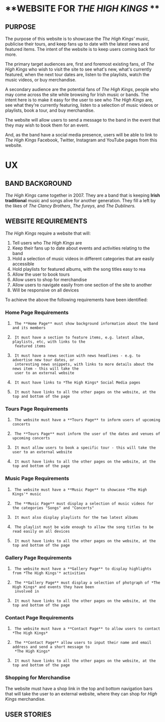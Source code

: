 # **WEBSITE FOR *THE HIGH KINGS* **

## **PURPOSE**

The purpose of this website is to showcase the *The High Kings’* music, publicise their tours, and keep fans up to date with the latest news and 
featured items. The intent of the website is to keep users coming back for more.

The primary target audiences are, first and foremost existing fans, of *The High Kings* who wish to visit the site to see what's new, 
what's currently featured, when the next tour dates are, listen to the playlists, watch the music videos, or buy merchandise. 

A secondary audience are the potential fans of *The High Kings*, people who may come across the site while browsing for Irish music or bands.
The intent here is to make it easy for the user to see who *The High Kings* are, see what they're currently featuring, listen to a selection
of music videos or playlists, book a tour, and buy merchandise.

The website will allow users to send a message to the band in the event that they may wish to book them for an event.

And, as the band have a social media presence, users will be able to link to *The High Kings* Facebook, Twitter, Instagram and YouTube pages 
from this website.




# **UX**

## **BAND BACKGROUND**

*The High Kings* came together in 2007. They are a band that is keeping **Irish traditional** music and songs alive for another generation. 
They fill a left by the likes of *The Clancy Brothers*, *The fureys*, and *The Dubliners.*

## **WEBSITE REQUIREMENTS**

*The High Kings* require a website that will:

1. Tell users who *The High Kings* are
2. Keep their fans up to date about events and activities relating to the band 
3. Hold a selection of music videos in different categories that are easily accessible
4. Hold playlists for featured albums, with the song titles easy to rea
5. Allow the user to book tours
6. Allow users to shop for merchandise
7. Allow users to navigate easily from one section of the site to another
8. Will be responsive on all devices


To achieve the above the following requirements have been identified:

### **Home Page Requirements**

1.		The **Home Page** must show background information about the band and its members
		
2.		It must have a section to feature items, e.g. latest album, playlists, etc, with links to the 
		featured items
		
3.		It must have a news section with news headlines - e.g. to advertise new tour dates, or 
		interesting news snippets, with links to more details about the news item - this will take the 
        user to an external website
		
4.		It must have links to *The High Kings* Social Media pages
		
5.		It must have links to all the other pages on the website, at the top and bottom of the page


### **Tours Page Requirements**

1.		The website must have a **Tours Page** to inform users of upcoming concerts
		
2.		The **Tours Page** must inform the user of the dates and venues of upcoming concerts

3.		It must allow users to book a specific tour - this will take the user to an external website
		
4.		It must have links to all the other pages on the website, at the top and bottom of the page


### **Music Page Requirements**

1.		The website must have a **Music Page** to showcase *The High Kings'* music
		
2.		The **Music Page** must display a selection of music videos for the categories "Songs" and "Concerts"

3.		It must also display playlists for the two latest albums
		
4.		The playlist must be wide enough to allow the song titles to be read easily on all devices

5.		It must have links to all the other pages on the website, at the top and bottom of the page
		

### **Gallery Page Requirements**

1.		The website must have a **Gallery Page** to display highlights from *The High Kings'* activities
		
2.		The **Gallery Page** must display a selection of photgraph of *The High Kings* and events they have been
		involved in

3.		It must have links to all the other pages on the website, at the top and bottom of the page


### **Contact Page Requirements**

1.		The website must have a **Contact Page** to allow users to contact *The High Kings*
		
2.		The **Contact Page** allow users to input their name and email address and send a short message to 
		*The High Kings*

3.		It must have links to all the other pages on the website, at the top and bottom of the page


### **Shopping for Merchandise**

The website must have a shop link in the top and bottom navigation bars that will take the user to an external website, where they can shop
for *High Kings* merchandise.


## **USER STORIES** ##




